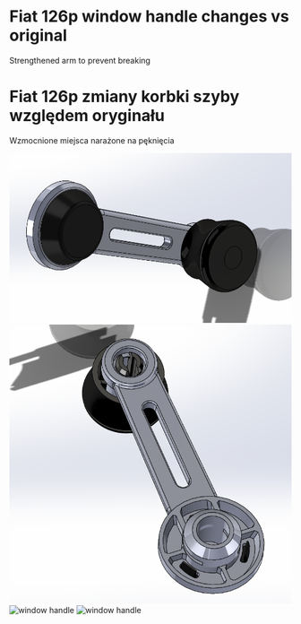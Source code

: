 ﻿# Fiat 126p window handle changes vs original
Strengthened arm to prevent breaking

# Fiat 126p zmiany korbki szyby względem oryginału
Wzmocnione miejsca narażone na pęknięcia

![window handle](126p-window-handle-assembled1.PNG)
![window handle](126p-window-handle-assembled2.PNG)
![window handle](126p-window-handle.PNG)
![window handle](126p-window-handle1.PNG)